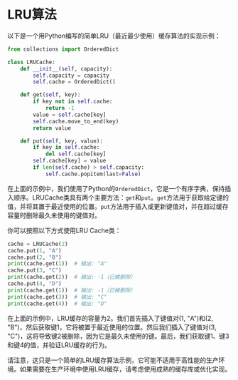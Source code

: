 # LRU算法

以下是一个用Python编写的简单LRU（最近最少使用）缓存算法的实现示例：

```python
from collections import OrderedDict

class LRUCache:
    def __init__(self, capacity):
        self.capacity = capacity
        self.cache = OrderedDict()

    def get(self, key):
        if key not in self.cache:
            return -1
        value = self.cache[key]
        self.cache.move_to_end(key)
        return value

    def put(self, key, value):
        if key in self.cache:
            del self.cache[key]
        self.cache[key] = value
        if len(self.cache) > self.capacity:
            self.cache.popitem(last=False)
```

在上面的示例中，我们使用了Python的`OrderedDict`，它是一个有序字典，保持插入顺序。LRUCache类具有两个主要方法：`get`和`put`。`get`方法用于获取给定键的值，并将其置于最近使用的位置。`put`方法用于插入或更新键值对，并在超过缓存容量时删除最久未使用的键值对。

你可以按照以下方式使用LRU Cache类：

```python
cache = LRUCache(2)
cache.put(1, "A")
cache.put(2, "B")
print(cache.get(1))  # 输出: "A"
cache.put(3, "C")
print(cache.get(2))  # 输出: -1（已被删除）
cache.put(4, "D")
print(cache.get(1))  # 输出: -1（已被删除）
print(cache.get(3))  # 输出: "C"
print(cache.get(4))  # 输出: "D"
```

在上面的示例中，LRU缓存的容量为2。我们首先插入了键值对(1, "A")和(2, "B")，然后获取键1，它将被置于最近使用的位置。然后我们插入了键值对(3, "C")，这将导致键2被删除，因为它是最久未使用的键。最后，我们获取键1、键3和键4的值，并验证LRU缓存的行为。

请注意，这只是一个简单的LRU缓存算法示例，它可能不适用于高性能的生产环境。如果需要在生产环境中使用LRU缓存，请考虑使用成熟的缓存库或优化实现。
